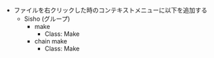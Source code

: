* ファイルを右クリックした時のコンテキストメニューに以下を追加する
  * Sisho (グループ)
    * make
      * Class: Make
    * chain make
      * Class: Make